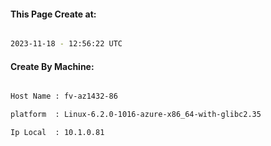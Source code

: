 
   
#### This Page Create at:

```bash

2023-11-18 - 12:56:22 UTC

```

#### Create By Machine:

```bash

Host Name : fv-az1432-86

platform  : Linux-6.2.0-1016-azure-x86_64-with-glibc2.35

Ip Local  : 10.1.0.81

```

